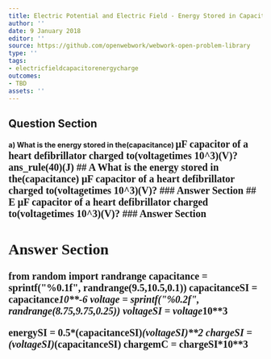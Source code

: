 ```yaml
---
title: Electric Potential and Electric Field - Energy Stored in Capacitors
author: ''
date: 9 January 2018
editor: ''
source: https://github.com/openwebwork/webwork-open-problem-library
type: ''
tags:
- electricfieldcapacitorenergycharge
outcomes:
- TBD
assets: ''
---
```


## Question Section 

<b>
a) What is the energy stored in the(capacitance) <span style="font-family: 'Times'; font-size: 20px";>&mu;F<span> capacitor of a heart defibrillator charged to(voltagetimes 10^3)(V)?
ans_rule(40)(J)
## A
What is the energy stored in the(capacitance) <span style="font-family: 'Times'; font-size: 20px";>&mu;F<span> capacitor of a heart defibrillator charged to(voltagetimes 10^3)(V)?
### Answer Section
## E
<span style="font-family: 'Times'; font-size: 20px";>&mu;F<span> capacitor of a heart defibrillator charged to(voltagetimes 10^3)(V)?
### Answer Section


## Answer Section

from random import randrange
capacitance = sprintf("%0.1f", randrange(9.5,10.5,0.1))
capacitanceSI = capacitance*10**-6
voltage = sprintf("%0.2f", randrange(8.75,9.75,0.25))
voltageSI = voltage*10**3

energySI = 0.5*(capacitanceSI)*(voltageSI)**2
chargeSI = (voltageSI)*(capacitanceSI)
chargemC = chargeSI*10**3